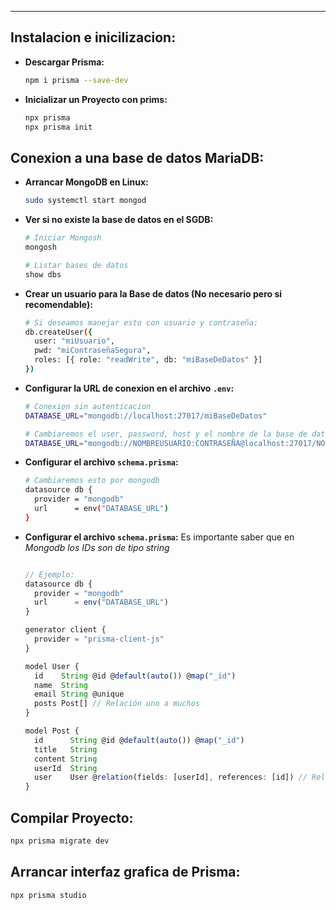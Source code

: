 
---
## Instalacion e inicilizacion:

- **Descargar Prisma:**
	
	```bash
	npm i prisma --save-dev
	```
	
- **Inicializar un Proyecto con prims:**
	
	```bash
	npx prisma
	npx prisma init
	```

## Conexion a una base de datos MariaDB:

- **Arrancar MongoDB en Linux:**
	```bash
	sudo systemctl start mongod
	```

- **Ver si no existe la base de datos en el SGDB:**
	```bash
	# Iniciar Mongosh
	mongosh

	# Listar bases de datos
	show dbs	
	```

- **Crear un usuario para la Base de datos (No necesario pero si recomendable):**

	```bash
	# Si deseamos manejar esto con usuario y contraseña:
	db.createUser({
	  user: "miUsuario",
	  pwd: "miContraseñaSegura",
	  roles: [{ role: "readWrite", db: "miBaseDeDatos" }]
	})
	```

- **Configurar la URL de conexion en el archivo `.env`:**
	```bash
	# Conexion sin autenticacion		
	DATABASE_URL="mongodb://localhost:27017/miBaseDeDatos"

	# Cambiaremos el user, password, host y el nombre de la base de datos 
	DATABASE_URL="mongodb://NOMBREUSUARIO:CONTRASEÑA@localhost:27017/NOMBREDB"
	```

- **Configurar el archivo  `schema.prisma`:**
	```bash
	# Cambiaremos esto por mongodb
	datasource db {
	  provider = "mongodb"
	  url      = env("DATABASE_URL")
	}
	```
	

- **Configurar el archivo  `schema.prisma`:**
	 Es importante saber que en *Mongodb los IDs son de tipo string*
	```typescript

	// Ejemplo:
	datasource db {
	  provider = "mongodb"
	  url      = env("DATABASE_URL")
	}
	
	generator client {
	  provider = "prisma-client-js"
	}
	
	model User {
	  id    String @id @default(auto()) @map("_id")
	  name  String
	  email String @unique
	  posts Post[] // Relación uno a muchos
	}
	
	model Post {
	  id      String @id @default(auto()) @map("_id")
	  title   String
	  content String
	  userId  String
	  user    User @relation(fields: [userId], references: [id]) // Relación muchos a uno
	}

	```
## Compilar Proyecto:

```bash
npx prisma migrate dev
```

## Arrancar interfaz grafica de Prisma:

```bash
npx prisma studio
```
